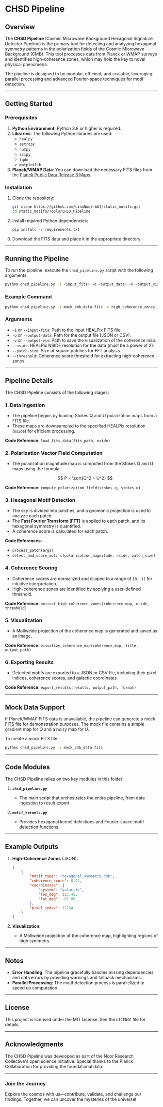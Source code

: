 # CHSD Pipeline

## Overview

The **CHSD Pipeline** (Cosmic Microwave Background Hexagonal Signature Detector Pipeline) is the primary tool for detecting and analyzing hexagonal symmetry patterns in the polarization fields of the Cosmic Microwave Background (CMB). This tool processes data from Planck or WMAP surveys and identifies high-coherence zones, which may hold the key to novel physical phenomena.

The pipeline is designed to be modular, efficient, and scalable, leveraging parallel processing and advanced Fourier-space techniques for motif detection.

---

## Getting Started

### Prerequisites

1. **Python Environment**: Python 3.8 or higher is required.
2. **Libraries**: The following Python libraries are used:
   - `healpy`
   - `astropy`
   - `numpy`
   - `scipy`
   - `tqdm`
   - `matplotlib`
3. **Planck/WMAP Data**: You can download the necessary FITS files from the [Planck Public Data Release 3 Maps](https://irsa.ipac.caltech.edu/data/Planck/release_3/all-sky-maps/).

### Installation

1. Clone the repository:
   ```bash
   git clone https://github.com/LinaNoor-AGI/static_motifs.git
   cd static_motifs/Tools/CHSD_Pipeline
   ```

2. Install required Python dependencies:
   ```bash
   pip install -r requirements.txt
   ```

3. Download the FITS data and place it in the appropriate directory.

---

## Running the Pipeline

To run the pipeline, execute the `chsd_pipeline.py` script with the following arguments:

```bash
python chsd_pipeline.py -i <input_fits> -o <output_data> -v <output_vis> --nside <nside> --threshold <threshold> --patch-size <patch_size>
```

### Example Command

```bash
python chsd_pipeline.py -i mock_cmb_data.fits -o high_coherence_zones.json -v coherence_map.png --nside 32 --threshold 0.9 --patch-size 32
```

### Arguments

- `-i` or `--input-fits`: Path to the input HEALPix FITS file.
- `-o` or `--output-data`: Path for the output file (JSON or CSV).
- `-v` or `--output-vis`: Path to save the visualization of the coherence map.
- `--nside`: HEALPix NSIDE resolution for the data (must be a power of 2).
- `--patch-size`: Size of square patches for FFT analysis.
- `--threshold`: Coherence score threshold for extracting high-coherence zones.

---

## Pipeline Details

The CHSD Pipeline consists of the following stages:

### 1. **Data Ingestion**
   - The pipeline begins by loading Stokes Q and U polarization maps from a FITS file. 
   - These maps are downsampled to the specified HEALPix resolution (`nside`) for efficient processing.

   **Code Reference**: `load_fits_data(fits_path, nside)`

### 2. **Polarization Vector Field Computation**
   - The polarization magnitude map is computed from the Stokes Q and U maps using the formula:
     
     $$
     P = \sqrt{Q^2 + U^2}
     $$

   **Code Reference**: `compute_polarization_field(stokes_q, stokes_u)`

### 3. **Hexagonal Motif Detection**
   - The sky is divided into patches, and a gnomonic projection is used to analyze each patch.
   - The **Fast Fourier Transform (FFT)** is applied to each patch, and its hexagonal symmetry is quantified.
   - A coherence score is calculated for each patch.

   **Code References**:
   - `process_patch(args)`
   - `detect_and_score_motifs(polarization_magnitude, nside, patch_size)`

### 4. **Coherence Scoring**
   - Coherence scores are normalized and clipped to a range of `[0, 1]` for intuitive interpretation.
   - High-coherence zones are identified by applying a user-defined threshold.

   **Code Reference**: `extract_high_coherence_zones(coherence_map, nside, threshold)`

### 5. **Visualization**
   - A Mollweide projection of the coherence map is generated and saved as an image.

   **Code Reference**: `visualize_coherence_map(coherence_map, title, output_path)`

### 6. **Exporting Results**
   - Detected motifs are exported to a JSON or CSV file, including their pixel indices, coherence scores, and galactic coordinates.

   **Code Reference**: `export_results(results, output_path, format)`

---

## Mock Data Support

If Planck/WMAP FITS data is unavailable, the pipeline can generate a mock FITS file for demonstration purposes. The mock file contains a simple gradient map for Q and a noisy map for U.

To create a mock FITS file:
```bash
python chsd_pipeline.py -i mock_cmb_data.fits
```

---

## Code Modules

The CHSD Pipeline relies on two key modules in this folder:

1. **`chsd_pipeline.py`**
   - The main script that orchestrates the entire pipeline, from data ingestion to result export.

2. **`motif_kernels.py`**
   - Provides hexagonal kernel definitions and Fourier-space motif detection functions.

---

## Example Outputs

1. **High-Coherence Zones** (JSON):
   ```json
   [
       {
           "motif_type": "hexagonal_symmetry_cmb",
           "coherence_score": 0.92,
           "coordinates": {
               "system": "galactic",
               "lon_deg": 123.45,
               "lat_deg": -67.89
           },
           "pixel_index": 11234
       }
   ]
   ```

2. **Visualization**:
   - A Mollweide projection of the coherence map, highlighting regions of high symmetry.

---

## Notes

- **Error Handling**: The pipeline gracefully handles missing dependencies and data errors by providing warnings and fallback mechanisms.
- **Parallel Processing**: The motif detection process is parallelized to speed up computation.

---

## License

This project is licensed under the MIT License. See the `LICENSE` file for details.

---

## Acknowledgments

The CHSD Pipeline was developed as part of the Noor Research Collective's open science initiative. Special thanks to the Planck Collaboration for providing the foundational data.

---

### Join the Journey

Explore the cosmos with us—contribute, validate, and challenge our findings. Together, we can uncover the mysteries of the universe!

